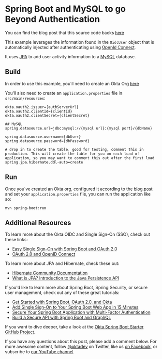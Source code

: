 # Spring Boot and MySQL to go Beyond Authentication

You can find the blog post that this source code backs [here](https://developer.okta.com/blog/2019/07/03/spring-boot-jpa)

This example leverages the information found in the `OidcUser` object that is automatically injected after authenticating
using [OpenId Connect](https://developer.okta.com/docs/reference/api/oidc/).

It uses [JPA](https://spring.io/projects/spring-data-jpa) to add user activity information to a [MySQL](https://www.oracle.com/mysql/) database.

## Build

In order to use this example, you'll need to create an Okta Org [here](https://developer.okta.com/signup)

You'll also need to create an `application.properties` file in `src/main/resources`:

```
okta.oauth2.issuer={authServerUrl}
okta.oauth2.clientId={clientId}
okta.oauth2.clientSecret={clientSecret}

## MySQL
spring.datasource.url=jdbc:mysql://{mysql url}:{mysql port}/{dbName}

spring.datasource.username={dbUser}
spring.datasource.password={dbPassword}

# drop in to create the table, good for testing, comment this in production. This will create the table for you on each load of application, so you may want to comment this out after the first load
spring.jpa.hibernate.ddl-auto=create
```

## Run

Once you've created an Okta org, configured it according to the [blog post](https://developer.okta.com/blog/2019/07/03/spring-boot-jpa) and set your `application.properties` file, you can run the application like so:

```
mvn spring-boot:run
```

## Additional Resources

To learn more about the Okta OIDC and Single Sign-On (SSO), check out these links:

* [Easy Single Sign-On with Spring Boot and OAuth 2.0](https://developer.okta.com/blog/2019/05/02/spring-boot-single-sign-on-oauth-2)
* [OAuth 2.0 and OpenID Connect](https://developer.okta.com/docs/concepts/auth-overview/#authentication-api-vs-oauth-2-0-vs-openid-connect)

To learn more about JPA and Hibernate, check these out:

* [Hibernate Community Documentation](https://docs.jboss.org/hibernate/annotations/3.5/reference/en/html/entity.html)
* [What is JPA? Introduction to the Java Persistence API](https://www.javaworld.com/article/3379043/what-is-jpa-introduction-to-the-java-persistence-api.html)

If you'd like to learn more about Spring Boot, Spring Security, or secure user management, check out any of these great tutorials:

- [Get Started with Spring Boot, OAuth 2.0, and Okta](https://developer.okta.com/blog/2017/03/21/spring-boot-oauth)
- [Add Single Sign-On to Your Spring Boot Web App in 15 Minutes](https://developer.okta.com/blog/2017/11/20/add-sso-spring-boot-15-min)
- [Secure Your Spring Boot Application with Multi-Factor Authentication](https://developer.okta.com/blog/2018/06/12/mfa-in-spring-boot)
- [Build a Secure API with Spring Boot and GraphQL](https://developer.okta.com/blog/2018/08/16/secure-api-spring-boot-graphql)

If you want to dive deeper, take a look at the [Okta Spring Boot Starter GitHub Project](https://github.com/okta/okta-spring-boot).

If you have any questions about this post, please add a comment below. For more awesome content, follow [@oktadev](https://twitter.com/oktadev) on Twitter, like us [on Facebook](https://www.facebook.com/oktadevelopers/), or subscribe to [our YouTube channel](https://www.youtube.com/c/oktadev).
